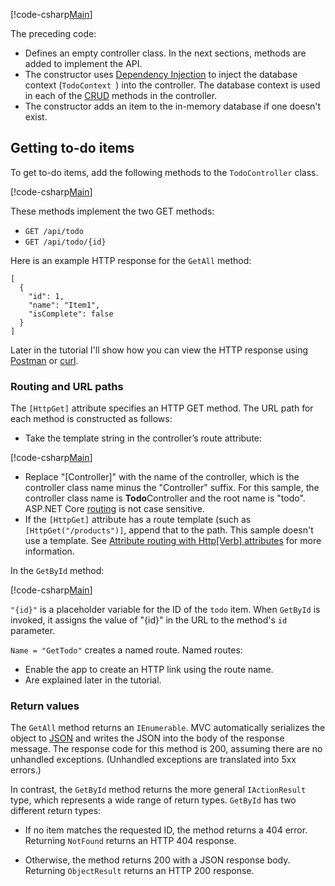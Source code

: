 [!code-csharp[Main](../../tutorials/first-web-api/sample/TodoApi/Controllers/TodoController2.cs?name=snippet_todo1)]

The preceding code:

* Defines an empty controller class. In the next sections, methods are added to implement the API.
* The constructor uses [Dependency Injection](xref:fundamentals/dependency-injection) to inject the database context (`TodoContext `) into the controller. The database context is used in each of the [CRUD](https://wikipedia.org/wiki/Create,_read,_update_and_delete) methods in the controller.
* The constructor adds an item to the in-memory database if one doesn't exist.

## Getting to-do items

To get to-do items, add the following methods to the `TodoController` class.

[!code-csharp[Main](../../tutorials/first-web-api/sample/TodoApi/Controllers/TodoController.cs?name=snippet_GetAll)]

These methods implement the two GET methods:

* `GET /api/todo`
* `GET /api/todo/{id}`

Here is an example HTTP response for the `GetAll` method:

```
[
  {
    "id": 1,
    "name": "Item1",
    "isComplete": false
  }
]
   ```

Later in the tutorial I'll show how you can view the HTTP response using [Postman](https://www.getpostman.com/) or [curl](https://developer.apple.com/legacy/library/documentation/Darwin/Reference/ManPages/man1/curl.1.html).

### Routing and URL paths

The `[HttpGet]` attribute specifies an HTTP GET method. The URL path for each method is constructed as follows:

* Take the template string in the controller’s route attribute:

[!code-csharp[Main](../../tutorials/first-web-api/sample/TodoApi/Controllers/TodoController.cs?name=TodoController&highlight=3)]

* Replace "[Controller]" with the name of the controller, which is the controller class name minus the "Controller" suffix. For this sample, the controller class name is **Todo**Controller and the root name is "todo". ASP.NET Core [routing](xref:mvc/controllers/routing) is not case sensitive.
* If the `[HttpGet]` attribute has a route template (such as `[HttpGet("/products")]`, append that to the path. This sample doesn't use a template. See [Attribute routing with Http[Verb] attributes](xref:mvc/controllers/routing#attribute-routing-with-httpverb-attributes) for more information.

In the `GetById` method:

[!code-csharp[Main](../../tutorials/first-web-api/sample/TodoApi/Controllers/TodoController.cs?name=snippet_GetByID&highlight=1-2)]

`"{id}"` is a placeholder variable for the ID of the `todo` item. When `GetById` is invoked, it assigns the value of "{id}" in the URL to the method's `id` parameter.

`Name = "GetTodo"` creates a named route. Named routes:

* Enable the app to create an HTTP link using the route name.
* Are explained later in the tutorial.

### Return values

The `GetAll` method returns an `IEnumerable`. MVC automatically serializes the object to [JSON](http://www.json.org/) and writes the JSON into the body of the response message. The response code for this method is 200, assuming there are no unhandled exceptions. (Unhandled exceptions are translated into 5xx errors.)

In contrast, the `GetById` method returns the more general `IActionResult` type, which represents a wide range of return types. `GetById` has two different return types:

* If no item matches the requested ID, the method returns a 404 error. Returning `NotFound` returns an HTTP 404 response.

* Otherwise, the method returns 200 with a JSON response body. Returning `ObjectResult` returns an HTTP 200 response.
